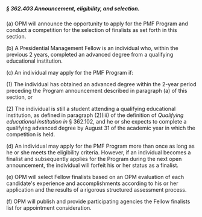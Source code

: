 ##### § 362.403 Announcement, eligibility, and selection. #####

(a) OPM will announce the opportunity to apply for the PMF Program and conduct a competition for the selection of finalists as set forth in this section.

(b) A Presidential Management Fellow is an individual who, within the previous 2 years, completed an advanced degree from a qualifying educational institution.

(c) An individual may apply for the PMF Program if:

(1) The individual has obtained an advanced degree within the 2-year period preceding the Program announcement described in paragraph (a) of this section, or

(2) The individual is still a student attending a qualifying educational institution, as defined in paragraph (2)(iii) of the definition of *Qualifying educational institution in* § 362.102, and he or she expects to complete a qualifying advanced degree by August 31 of the academic year in which the competition is held.

(d) An individual may apply for the PMF Program more than once as long as he or she meets the eligibility criteria. However, if an individual becomes a finalist and subsequently applies for the Program during the next open announcement, the individual will forfeit his or her status as a finalist.

(e) OPM will select Fellow finalists based on an OPM evaluation of each candidate's experience and accomplishments according to his or her application and the results of a rigorous structured assessment process.

(f) OPM will publish and provide participating agencies the Fellow finalists list for appointment consideration.